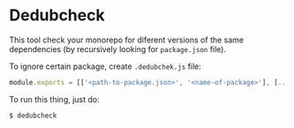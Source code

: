 # Dedubcheck

This tool check your monorepo for diferent versions of the same dependencies (by recursively looking for `package.json` file).

To ignore certain package, create `.dedubchek.js` file:

```javascript
module.exports = [['<path-to-package.json>', '<name-of-package>'], [...], [...]];
```

To run this thing, just do:

```bash
$ dedubcheck
```
